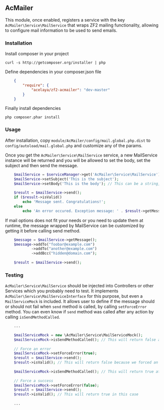 ## AcMailer

This module, once enabled, registers a service with the key `AcMailer\Service\MailService` that wraps ZF2 mailing functionality, allowing to configure mail information to be used to send emails.

### Installation

Install composer in your project

	curl -s http://getcomposer.org/installer | php
	
Define dependencies in your composer.json file

```json
	{
    	"require": {
	        "acelaya/zf2-acmailer": "dev-master"
	    }
	}
```
	
Finally install dependencies

	php composer.phar install

### Usage

After installation, copy `module/AcMailer/config/mail.global.php.dist` to `config/autoload/mail.global.php` and customize any of the params.

Once you get the `AcMailer\Service\MailService` service, a new MailService instance will be returned and you will be allowed to set the body, set the subject and then send the message.

```php
	$mailService = $serviceManager->get('AcMailer\Service\MailService');
	$mailService->setSubject('This is the subject');
	$mailService->setBody('This is the body'); // This can be a string, HTML or even a zend\Mime\Message or a Zend\Mime\Part
	
	$result = $mailService->send();
	if ($result->isValid() 
		echo 'Message sent. Congratulations!';
	else
		echo 'An error occured. Exception message: ' . $result->getMessage();
```

If mail options does not fit your needs or you need to update them at runtime, the message wrapped by MailService can be customized by getting it before calling send method.

```php
	$message = $mailService->getMessage();
	$message->addTo("foobar@example.com")
			->addTo("another@example.com")
			->addBcc("hidden@domain.com");
			
	$result = $mailService->send();
```

### Testing

`AcMailer\Service\MailService` should be injected into Controllers or other Services which you probably need to test. It implements `AcMailer\Service\MailServiceInterface` for this purpose, but even a `MailServiceMock` is included.
It allows user to define if the message should or should not fail when `send` method is called, by calling `setForceError` method.
You can even know if `send` method was called after any action by calling `isSendMethodCalled`.

```php
	...
	
	$mailServiceMock = new \AcMailer\Service\MailServiceMock();
	$mailServiceMock->isSendMethodCalled(); // This will return false at this point
	
	// Force an error
	$mailServiceMock->setForceError(true);
	$result = $mailService->send();
	$result->isValid(); // This will return false because we forced an error
	
	$mailServiceMock->isSendMethodCalled(); // This will return true at this point
	
	// Force a success
	$mailServiceMock->setForceError(false);
	$result = $mailService->send();
	$result->isValid(); // This will return true in this case
	
	...
```